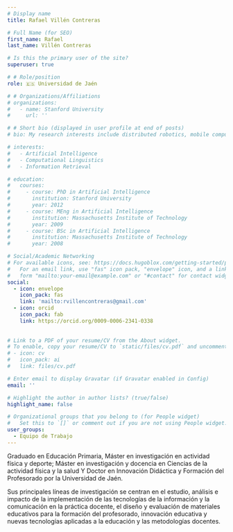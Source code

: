 ```yaml
---
# Display name
title: Rafael Villén Contreras

# Full Name (for SEO)
first_name: Rafael
last_name: Villén Contreras

# Is this the primary user of the site?
superuser: true

# # Role/position
role: 🇪🇸 Universidad de Jaén

# # Organizations/Affiliations
# organizations:
#   - name: Stanford University
#     url: ''

# # Short bio (displayed in user profile at end of posts)
# bio: My research interests include distributed robotics, mobile computing and programmable matter.

# interests:
#   - Artificial Intelligence
#   - Computational Linguistics
#   - Information Retrieval

# education:
#   courses:
#     - course: PhD in Artificial Intelligence
#       institution: Stanford University
#       year: 2012
#     - course: MEng in Artificial Intelligence
#       institution: Massachusetts Institute of Technology
#       year: 2009
#     - course: BSc in Artificial Intelligence
#       institution: Massachusetts Institute of Technology
#       year: 2008

# Social/Academic Networking
# For available icons, see: https://docs.hugoblox.com/getting-started/page-builder/#icons
#   For an email link, use "fas" icon pack, "envelope" icon, and a link in the
#   form "mailto:your-email@example.com" or "#contact" for contact widget.
social:
  - icon: envelope
    icon_pack: fas
    link: 'mailto:rvillencontreras@gmail.com'
  - icon: orcid
    icon_pack: fab
    link: https://orcid.org/0009-0006-2341-0338
  
  
# Link to a PDF of your resume/CV from the About widget.
# To enable, copy your resume/CV to `static/files/cv.pdf` and uncomment the lines below.
# - icon: cv
#   icon_pack: ai
#   link: files/cv.pdf

# Enter email to display Gravatar (if Gravatar enabled in Config)
email: ''

# Highlight the author in author lists? (true/false)
highlight_name: false

# Organizational groups that you belong to (for People widget)
#   Set this to `[]` or comment out if you are not using People widget.
user_groups:
  - Equipo de Trabajo
---
```


Graduado en Educación Primaria, Máster en investigación en actividad física y deporte; Máster en investigación y docencia en Ciencias de la actividad física y la salud Y Doctor en Innovación Didáctica y Formación del Profesorado por la Universidad de Jaén.
 
Sus principales líneas de investigación se centran en el estudio, análisis e impacto de la implementación de las tecnologías de la información y la comunicación en la práctica docente, el diseño y evaluación de materiales educativos para la formación del profesorado, innovación educativa y nuevas tecnologías aplicadas a la educación y las metodologías docentes.